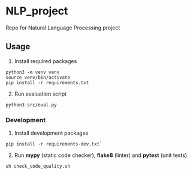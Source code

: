 # NLP_project
Repo for Natural Language Processing project

## Usage
1. Install required packages
```
python3 -m venv venv
source venv/bin/activate
pip install -r requirements.txt
```
2. Run evaluation script
```
python3 src/eval.py
```

### Development
1. Install development packages
```
pip install -r requirements-dev.txt`
```
2. Run **mypy** (static code checker), **flake8** (linter) and **pytest** (unit tests)
```
sh check_code_quality.sh
```


